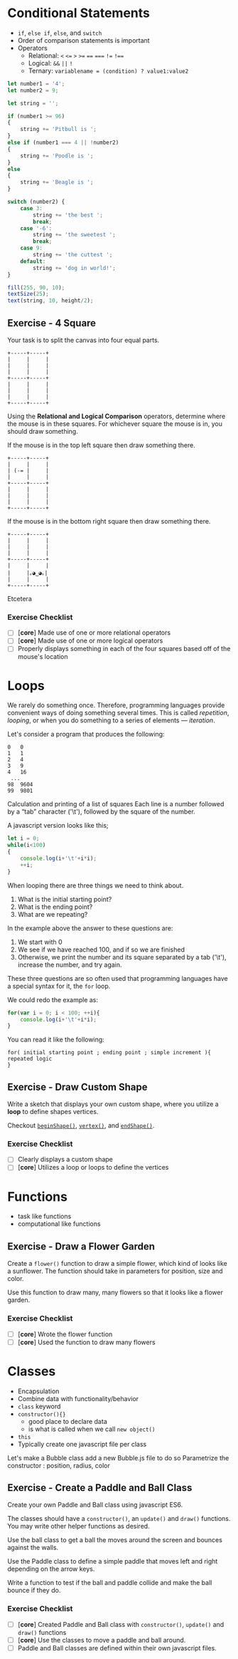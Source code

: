# Conditional Statements

- `if`, `else if`, `else`, and `switch`
- Order of comparison statements is important
- Operators
    + Relational: `<` `<=` `>` `>=` `==` `===` `!=` `!==`
    + Logical: `&&` `||` `!`
    + Ternary: `variablename = (condition) ? value1:value2`

```javascript
let number1 = '4';
let number2 = 9;

let string = '';

if (number1 >= 96)
{
    string += 'Pitbull is ';
}
else if (number1 === 4 || !number2)
{
    string += 'Poodle is ';
}
else
{
    string += 'Beagle is ';
}

switch (number2) {
    case 3:
        string += 'the best ';
        break;
    case '-6':
        string += 'the sweetest ';
        break;
    case 9:
        string += 'the cuttest ';
    default:
        string += 'dog in world!';
}

fill(255, 90, 10);
textSize(25);
text(string, 10, height/2);
```

## Exercise - 4 Square

Your task is to split the canvas into four equal parts.

```
+-----+-----+
|     |     |
|     |     |
|     |     |
+-----+-----+
|     |     |
|     |     |
|     |     |
+-----+-----+
```

Using the **Relational and Logical Comparison** operators, determine where the mouse is in these squares. For whichever square the mouse is in, you should draw something.

If the mouse is in the top left square then draw something there.

```
+-----+-----+
|     |     |
| (-= |     |
|     |     |
+-----+-----+
|     |     |
|     |     |
|     |     |
+-----+-----+
```

If the mouse is in the bottom right square then draw something there.

```
+-----+-----+
|     |     |
|     |     |
|     |     |
+-----+-----+
|     |     |
|     |｡◕‿◕｡|
|     |     |
+-----+-----+
```

Etcetera

### Exercise Checklist

- [ ] [**core**] Made use of one or more relational operators
- [ ] [**core**] Made use of one or more logical operators
- [ ] Properly displays something in each of the four squares based off of the mouse's location

# Loops

We rarely do something once. Therefore, programming languages provide convenient ways of doing something several times. This is called _repetition_, _looping_, or when you do something to a series of elements — _iteration_.

Let's consider a program that produces the following:

```
0   0
1   1
2   4
3   9
4   16
 ...
98  9604
99  9801
```

Calculation and printing of a list of squares
Each line is a number followed by a “tab” character ('\t'), followed by the square of the number.

A javascript version looks like this;

```js
let i = 0;
while(i<100)
{
    console.log(i+'\t'+i*i);
    ++i;
}
```

When looping there are three things we need to think about.

1. What is the initial starting point?
2. What is the ending point?
3. What are we repeating?

In the example above the answer to these questions are:

1. We start with 0
2. We see if we have reached 100, and if so we are finished
3. Otherwise, we print the number and its square separated by a tab ('\t'), increase the number, and try again.

These three questions are so often used that programming languages have a special syntax for it, the `for` loop.

We could redo the example as:

```js
for(var i = 0; i < 100; ++i){
    console.log(i+'\t'+i*i);
}
```

You can read it like the following:

```
for( initial starting point ; ending point ; simple increment ){
repeated logic
}
```

## Exercise - Draw Custom Shape

Write a sketch that displays your own custom shape, where you utilize a **loop** to define shapes vertices.

Checkout [`beginShape()`](https://p5js.org/reference/#/p5/beginShape), [`vertex()`](https://p5js.org/reference/#/p5/vertex), and [`endShape()`](https://p5js.org/reference/#/p5/endShape).

### Exercise Checklist

- [ ] Clearly displays a custom shape
- [ ] [**core**] Utilizes a loop or loops to define the vertices

# Functions

- task like functions
- computational like functions

## Exercise - Draw a Flower Garden

Create a `flower()` function to draw a simple flower, which kind of looks like a sunflower. The function should take in parameters for position, size and color.

Use this function to draw many, many flowers so that it looks like a flower garden.

### Exercise Checklist

- [ ] [**core**] Wrote the flower function
- [ ] [**core**] Used the function to draw many flowers

# Classes

- Encapsulation
- Combine data with functionality/behavior
- `class` keyword
- `constructor(){}`
    + good place to declare data
    + is what is called when we call `new object()`
- `this`
- Typically create one javascript file per class

Let's make a Bubble class add a new Bubble.js file to do so
Parametrize the constructor : position, radius, color


## Exercise - Create a Paddle and Ball Class

Create your own Paddle and Ball class using javascript ES6.

The classes should have a `constructor()`, an `update()` and `draw()` functions. You may write other helper functions as desired.

Use the ball class to get a ball the moves around the screen and bounces against the walls.

Use the Paddle class to define a simple paddle that moves left and right depending on the arrow keys.

Write a function to test if the ball and paddle collide and make the ball bounce if they do.

### Exercise Checklist

- [ ] [**core**] Created Paddle and Ball class with `constructor()`, `update()` and `draw()` functions
- [ ] [**core**] Use the classes to move a paddle and ball around.
- [ ] Paddle and Ball classes are defined within their own javascript files.
